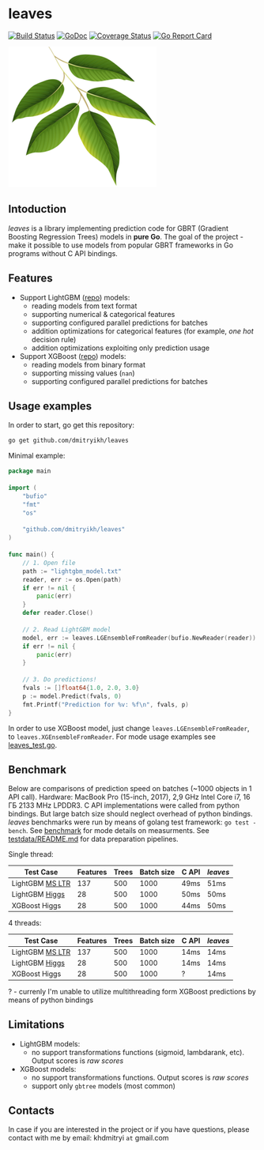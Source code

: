 # leaves

[![Build Status](https://travis-ci.org/dmitryikh/leaves.svg?branch=master)](https://travis-ci.org/dmitryikh/leaves)
[![GoDoc](https://godoc.org/github.com/dmitryikh/leaves?status.png)](https://godoc.org/github.com/dmitryikh/leaves)
[![Coverage Status](https://coveralls.io/repos/github/dmitryikh/leaves/badge.svg?branch=master)](https://coveralls.io/github/dmitryikh/leaves?branch=master)
[![Go Report Card](https://goreportcard.com/badge/github.com/dmitryikh/leaves)](https://goreportcard.com/report/github.com/dmitryikh/leaves)

![Logo](logo.png)

## Intoduction

_leaves_ is a library implementing prediction code for GBRT (Gradient Boosting Regression Trees) models in **pure Go**. The goal of the project - make it possible to use models from popular GBRT frameworks in Go programs without C API bindings.

## Features

  * Support LightGBM ([repo](https://github.com/Microsoft/LightGBM)) models:
    * reading models from text format
    * supporting numerical & categorical features
    * supporting configured parallel predictions for batches
    * addition optimizations for categorical features (for example, _one hot_ decision rule)
    * addition optimizations exploiting only prediction usage
  * Support XGBoost ([repo](https://github.com/dmlc/xgboost)) models:
    * reading models from binary format
    * supporting missing values (`nan`)
    * supporting configured parallel predictions for batches


## Usage examples

In order to start, go get this repository:

```sh
go get github.com/dmitryikh/leaves
```

Minimal example:

```go
package main

import (
	"bufio"
	"fmt"
	"os"

	"github.com/dmitryikh/leaves"
)

func main() {
	// 1. Open file
	path := "lightgbm_model.txt"
	reader, err := os.Open(path)
	if err != nil {
		panic(err)
	}
	defer reader.Close()

	// 2. Read LightGBM model
	model, err := leaves.LGEnsembleFromReader(bufio.NewReader(reader))
	if err != nil {
		panic(err)
	}

	// 3. Do predictions!
	fvals := []float64{1.0, 2.0, 3.0}
	p := model.Predict(fvals, 0)
	fmt.Printf("Prediction for %v: %f\n", fvals, p)
}
```

In order to use XGBoost model, just change `leaves.LGEnsembleFromReader`, to `leaves.XGEnsembleFromReader`. For mode usage examples see [leaves_test.go](leaves_test.go).

## Benchmark

Below are comparisons of prediction speed on batches (~1000 objects in 1 API
call). Hardware: MacBook Pro (15-inch, 2017), 2,9 GHz Intel Core i7, 16 ГБ
2133 MHz LPDDR3. C API implementations were called from python bindings. But
large batch size should neglect overhead of python bindings. _leaves_
benchmarks were run by means of golang test framework: `go test -bench`. See
[benchmark](benchmark) for mode details on measurments. See
[testdata/README.md](testdata/README.md) for data preparation pipelines.

Single thread:

| Test Case | Features | Trees | Batch size |  C API  | _leaves_ |
|-----------|----------|-------|------------|---------|----------|
| LightGBM [MS LTR](https://github.com/Microsoft/LightGBM/blob/master/docs/Experiments.rst#comparison-experiment) | 137 |500 | 1000 | 49ms | 51ms |
| LightGBM [Higgs](https://github.com/Microsoft/LightGBM/blob/master/docs/Experiments.rst#comparison-experiment) | 28 | 500 | 1000 | 50ms | 50ms |
| XGBoost Higgs | 28 | 500 | 1000 | 44ms | 50ms |

4 threads:

| Test Case | Features | Trees | Batch size |  C API  | _leaves_ |
|-----------|----------|-------|------------|---------|----------|
| LightGBM [MS LTR](https://github.com/Microsoft/LightGBM/blob/master/docs/Experiments.rst#comparison-experiment) | 137 |500 | 1000 | 14ms | 14ms |
| LightGBM [Higgs](https://github.com/Microsoft/LightGBM/blob/master/docs/Experiments.rst#comparison-experiment) | 28 | 500 | 1000 | 14ms | 14ms |
| XGBoost Higgs | 28 | 500 | 1000 | ? | 14ms |

? - currenly I'm unable to utilize multithreading form XGBoost predictions by means of python bindings

## Limitations

  * LightGBM models:
    * no support transformations functions (sigmoid, lambdarank, etc). Output scores is _raw scores_
  * XGBoost models:
    * no support transformations functions. Output scores is _raw scores_
	* support only `gbtree` models (most common)

## Contacts

In case if you are interested in the project or if you have questions, please contact with me by
email: khdmitryi ```at``` gmail.com
